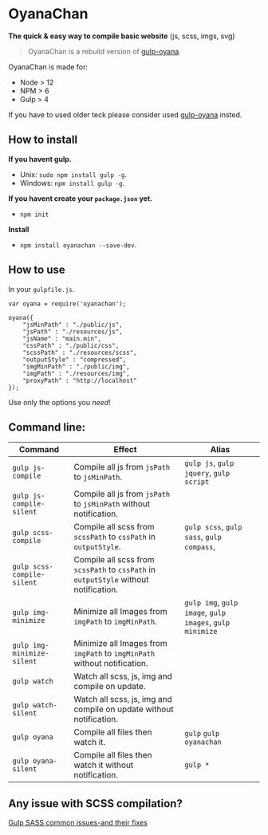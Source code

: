 # OyanaChan

**The quick & easy way to compile basic website** (js, scss, imgs, svg)


> OyanaChan is a rebuild version of [gulp-oyana](https://github.com/Oyana/oyanachan/tree/gulp-oyana).

OyanaChan is made for:
* Node > 12
* NPM > 6
* Gulp > 4

If you have to used older teck please consider used [gulp-oyana](https://github.com/Oyana/oyanachan/tree/gulp-oyana) insted.

## How to install

**If you havent gulp.**
* Unix: `sudo npm install gulp -g`.
* Windows: `npm install gulp -g`.

**If you havent create your `package.json` yet.**
* `npm init`

**Install**
* `npm install oyanachan --save-dev`.

## How to use

In your `gulpfile.js`.

	var oyana = require('oyanachan');

	oyana({
		"jsMinPath" : "./public/js",
		"jsPath" : "./resources/js",
		"jsName" : "main.min",
		"cssPath" : "./public/css",
		"scssPath" : "./resources/scss",
		"outputStyle" : "compressed",
		"imgMinPath" : "./public/img",
		"imgPath" : "./resources/img",
		"proxyPath" : "http://localhost"
	});

Use only the options you *need*!

## Command line:

| Command | Effect | Alias |
|--------|-------|-------|
| `gulp js-compile` | Compile all js from `jsPath`  to `jsMinPath`. | `gulp js`, `gulp jquery`, `gulp script`  |
| `gulp js-compile-silent` | Compile all js from `jsPath`  to `jsMinPath` without notification. |   |
| `gulp scss-compile` | Compile all scss from `scssPath`  to `cssPath` in `outputStyle`.| `gulp scss`, `gulp sass`, `gulp compass`, |
| `gulp scss-compile-silent` | Compile all scss from `scssPath`  to `cssPath` in `outputStyle` without notification. |   |
| `gulp img-minimize` | Minimize all Images from `imgPath` to `imgMinPath`. | `gulp img`, `gulp image`, `gulp images`, `gulp minimize` |
| `gulp img-minimize-silent` | Minimize all Images from `imgPath` to `imgMinPath` without notification. | |
| `gulp watch` | Watch all scss, js, img and compile on update. |   |
| `gulp watch-silent` | Watch all scss, js, img and compile on update without notification. |   |
| `gulp oyana` | Compile all files then watch it. | `gulp` `gulp oyanachan` |
| `gulp oyana-silent` | Compile all files then watch it without notification. | `gulp *` |

## Any issue with SCSS compilation?

[Gulp SASS common issues-and their fixes](https://github.com/dlmanning/gulp-sass/wiki/Common-Issues-and-Their-Fixes#partials-sporadically-not-found)
